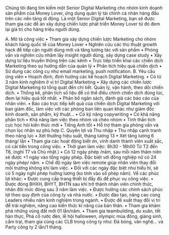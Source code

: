 Chúng tôi đang tìm kiếm một Senior Digital Marketing cho nhóm kinh doanh sản phẩm của Money Lover, ứng dụng quản lý tài chính cá nhân hàng đầu trên các nền tảng di động. Là một Senior Digital Marketing, bạn sẽ được tham gia các đề án xây dựng chiến lược phát triển Money Lover từ đó đem lại giá trị cho hàng triệu người dùng.

A. Mô tả công việc
•	Tham gia xây dựng chiến lược Marketing cho nhóm khách hàng quốc tế của Money Lover
•	Nghiên cứu các thủ thuật growth hack để tiếp cận người dùng mới và tăng tương tác với sản phẩm
•	Phỏng vấn và nghiên cứu nhằm lấy insight người dùng, xây dựng case study
•	Xây dựng tư liệu truyền thông trên các kênh
•	Trực tiếp triển khai các chiến dịch Marketing theo sự hướng dẫn của quản lý
•	Phân tích hiệu quả chiến dịch
•	Sử dụng các công cụ như email marketing, push notification.
B. Yêu cầu ứng viên
•	Hoạch định, định hướng các kế hoạch Digital Marketing.
•	Có từ 3 năm kinh nghiệm ở vị trí Digital Marketing
•	Xây dựng các chiến lược Digital Marketing từ tổng quát đến chi tiết. Quản lý, vận hành, theo dõi chiến dịch.
•	Thống kê, phân tích số liệu để có thể điều chỉnh chiến dịch đúng lúc, đem lại hiệu quả tốt nhất.
•	Phân bổ ngân sách, đánh giá các báo cáo của nhân viên.
•	Báo cáo trực tiếp kết quả của chiến dịch Digital Marketing với ban giám đốc, làm việc với các phòng ban liên quan khác như giám đốc kinh doanh, sản phẩm, kỹ thuật…
•	Có kỹ năng copywriting
•	Có khả năng phân tích
•	Khả năng làm việc theo nhóm và chéo nhóm
•	Tinh thần tích cực học hỏi kiến thức mới
•	Tiếng Anh tốt
•	Hỗ trợ tham gia phỏng vấn và chọn lọc nhân sự phù hợp
C. Quyền lợi và Thu nhập
•	Thu nhập cạnh tranh theo năng lực
•	Xét thưởng hiệu suất, tháng lương 13
•	Xét tăng lương 6 tháng/ lần
•	Tham gia các hoạt động biết ơn, vinh danh thành viên xuất sắc, có cải tiến trong công việc.
•	Thời gian làm việc: 8h30 - 18h00 Từ T2 đến T6, (nghỉ T7 và Chủ nhật.)
•	Có 12 ngày phép /năm, sau mỗi năm thâm niên sẽ được +1 ngày vào tổng ngày phép. Đặc biệt với đồng nghiệp nữ có 24 ngày phép/ năm.
•	Chế độ ngày làm việc remote giúp nhân viên thay đổi môi trường không khí làm việc.
•	Đối với các ngày đặc biệt như hiếu hỉ, sẽ có 5 ngày nghỉ phép hưởng lương (ko tính vào số phép năm).
Về các phúc lợi khác:
•	Được cung cấp trang thiết bị đầy đủ để phục vụ công việc.
•	Được đóng BHXH, BHYT, BHTN sau khi trở thành nhân viên chính thức, nhân đôi mức đóng sau 3 năm làm việc.
•	Được hưởng các chính sách phúc lợi theo quy định của công ty và nhà nước.
•	Được đào tạo, nâng cao cùng Leaders nhiều năm kinh nghiệm trong ngành.
•	Được đề xuất thay đổi vị trí để trải nghiệm, nâng cao kiến thức kĩ năng của bản thân.
•	Tham gia khám phá những vùng đất mới 01 lần/năm.
•	Tham gia teambuilding, du xuân, tết hàn thực, Phá cỗ rước đèn, lễ hội halloween, olympic mùa đông, giáng sinh, cắm trại, tham gia cùng các CLB trong công ty như: Đá bóng, văn nghệ… và Party công ty 2 lần/1 tháng.
